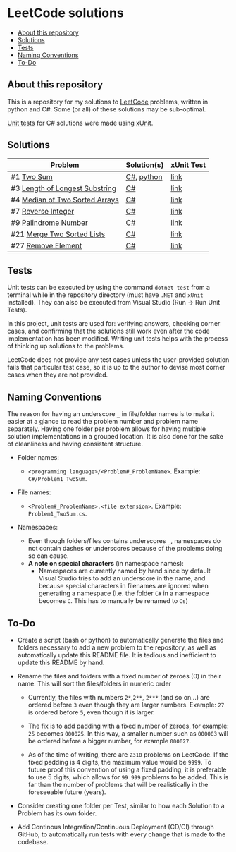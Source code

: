 # LeetCode solutions

- [About this repository](#about-this-repository)
- [Solutions](#solutions)
- [Tests](#tests)
- [Naming Conventions](#naming-conventions)
- [To-Do](#to-do)

## About this repository

This is a repository for my solutions to [LeetCode](https://leetcode.com/) problems, written in python and C#.
Some (or all) of these solutions may be sub-optimal.

[Unit tests](https://en.wikipedia.org/wiki/Unit_testing) for C# solutions were made using [xUnit](https://xunit.net/).

## Solutions

| Problem | Solution(s) | xUnit Test |
|---------|-------------|------------|
| #1 [Two Sum](https://leetcode.com/problems/two-sum/) | [C#](https://github.com/TheFernandoM/LeetCode/blob/main/Solutions/C%23/Problem1_TwoSum/Problem1_TwoSum.cs), [python](https://github.com/TheFernandoM/LeetCode/blob/main/Solutions/python/Problem1_TwoSum/two_sum.py)|[link](https://github.com/TheFernandoM/LeetCode/blob/main/Tests/Problem1_TwoSumTest.cs)|
| #3 [Length of Longest Substring](https://leetcode.com/problems/longest-substring-without-repeating-characters/) | [C#](https://github.com/TheFernandoM/LeetCode/blob/main/Solutions/C%23/Problem3_LongestSubstring/Problem3_LengthOfLongestSubstring.cs)|[link](https://github.com/TheFernandoM/LeetCode/blob/main/Tests/Problem3_LengthOfLongestSubstringTest.cs)|
| #4 [Median of Two Sorted Arrays](https://leetcode.com/problems/median-of-two-sorted-arrays/) | [C#](https://github.com/TheFernandoM/LeetCode/blob/main/Solutions/C%23/Problem4_MedianOfTwoSortedArrays/Problem4_MedianOfTwoSortedArrays.cs)|[link](https://github.com/TheFernandoM/LeetCode/blob/main/Tests/Problem4_MedianOfTwoSortedArraysTest.cs)|
| #7 [Reverse Integer](https://leetcode.com/problems/reverse-integer/) | [C#](https://github.com/TheFernandoM/LeetCode/blob/main/Solutions/C%23/Problem7_ReverseInteger/Problem7_ReverseInteger.cs)|[link](https://github.com/TheFernandoM/LeetCode/blob/main/Tests/Problem7_ReverseIntegerTest.cs)|
| #9 [Palindrome Number](https://leetcode.com/problems/palindrome-number/) | [C#](https://github.com/TheFernandoM/LeetCode/blob/main/Solutions/C%23/Problem9_PalindromeNumber/Problem9_PalindromeNumber.cs) | [link](https://github.com/TheFernandoM/LeetCode/blob/main/Tests/Problem9_PalindromeNumberTest.cs)|
| #21 [Merge Two Sorted Lists](https://leetcode.com/problems/merge-two-sorted-lists/) | [C#](https://github.com/TheFernandoM/LeetCode/blob/main/Solutions/C%23/Problem21_MergeTwoSortedLists/Problem21_MergeTwoSortedLists.cs) | [link](https://github.com/TheFernandoM/LeetCode/blob/main/Tests/Problem21_MergeTwoSortedListsTest.cs)|
| #27 [Remove Element](https://leetcode.com/problems/remove-element/) | [C#](https://github.com/TheFernandoM/LeetCode/blob/main/Solutions/C%23/Problem27_RemoveElement/Problem27_RemoveElement.cs) | [link](https://github.com/TheFernandoM/LeetCode/blob/main/Tests/Problem27_RemoveElementTest.cs)|

## Tests
Unit tests can be executed by using the command `dotnet test` from a terminal while in the repository directory (must have `.NET` and `xUnit` installed).
They can also be executed from Visual Studio (Run -> Run Unit Tests).

In this project, unit tests are used for: verifying answers, checking corner cases, and confirming that the solutions still work even after the code implementation has been modified. Writing unit tests helps with the process of thinking up solutions to the problems.

LeetCode does not provide any test cases unless the user-provided solution fails that particular test case, so it is up to the author to devise most corner cases when they are not provided.

## Naming Conventions

The reason for having an underscore `_` in file/folder names is to make it easier at a glance to read the problem number and problem name separately. Having one folder per problem allows for having multiple solution implementations in a grouped location. It is also done for the sake of cleanliness and having consistent structure.

* Folder names:
    * `<programming language>/<Problem#_ProblemName>`. Example: `C#/Problem1_TwoSum`.

* File names:
    *  `<Problem#_ProblemName>.<file extension>`. Example: `Problem1_TwoSum.cs`.

* Namespaces:
    * Even though folders/files contains underscores `_`, namespaces do not contain dashes or underscores because of the problems doing so can cause.
    * **A note on special characters** (in namespace names):
      * Namespaces are currently named by hand since by default Visual Studio tries to add an underscore in the name, and because special characters in filenames are ignored when generating a namespace (I.e. the folder `C#` in a namespace becomes `C`. This has to manually be renamed to `Cs`)

## To-Do
* Create a script (bash or python) to automatically generate the files and folders necessary to add a new problem to the repository, as well as automatically update this README file. It is tedious and inefficient to update this README by hand.

* Rename the files and folders with a fixed number of zeroes (0) in their name. This will sort the files/folders in numeric order
    * Currently, the files with numbers `2*`,`2**`, `2***` (and so on...) are ordered before `3` even though they are larger numbers. Example: `27` is ordered before `5`, even though it is larger.

    * The fix is to add padding with a fixed number of zeroes, for example: `25` becomes `000025`. In this way, a smaller number such as `000003` will be ordered before a bigger number, for example `000027`.
    * As of the time of writing, there are `2310` problems on LeetCode. If the fixed padding is 4 digits, the maximum value would be `9999`. To future proof this convention of using a fixed padding, it is preferable to use 5 digits, which allows for `99 999` problems to be added. This is far than the number of problems that will be realistically in the foreseeable future (years). 

* Consider creating one folder per Test, similar to how each Solution to a Problem has its own folder.

* Add Continous Integration/Continuous Deployment (CD/CI) through GitHub, to automatically run tests with every change that is made to the codebase.
